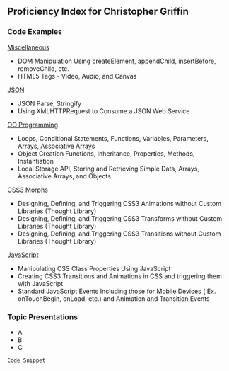 ## Proficiency Index for Christopher Griffin

### Code Examples
[Miscellaneous](miscellaneous/)
- DOM Manipulation Using createElement, appendChild, insertBefore, removeChild, etc.
- HTML5 Tags - Video, Audio, and Canvas

[JSON](json/)
- JSON Parse, Stringify
- Using XMLHTTPRequest to Consume a JSON Web Service

[OO Programming](ooprogramming/)
- Loops, Conditional Statements, Functions, Variables, Parameters, Arrays, Associative Arrays
- Object Creation Functions, Inheritance, Properties, Methods, Instantiation
- Local Storage API, Storing and Retrieving Simple Data, Arrays, Associative Arrays, and Objects

[CSS3 Morphs](css3morphs/)
- Designing, Defining, and Triggering CSS3 Animations without Custom Libraries (Thought Library)
- Designing, Defining, and Triggering CSS3 Transforms without Custom Libraries (Thought Library)
- Designing, Defining, and Triggering CSS3 Transitions without Custom Libraries (Thought Library)

[JavaScript](javascript/)
- Manipulating CSS Class Properties Using JavaScript
- Creating CSS3 Transitions and Animations in CSS and triggering them with JavaScript
- Standard JavaScript Events Including those for Mobile Devices ( Ex. onTouchBegin, onLoad, etc.) and Animation and Transition Events

### Topic Presentations
- A
- B
- C

```Code
Code Snippet
```
